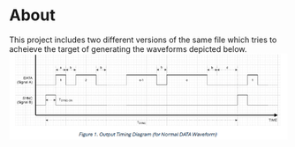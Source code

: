# About
This project includes two different versions of the same file which tries to acheieve the target of generating the waveforms depicted below.
![alt text](image.png)
